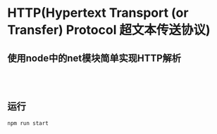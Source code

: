 # HTTP(Hypertext Transport (or Transfer) Protocol 超文本传送协议)

## 使用node中的net模块简单实现HTTP解析
<br/>
<br/>


## 运行

```
npm run start
```